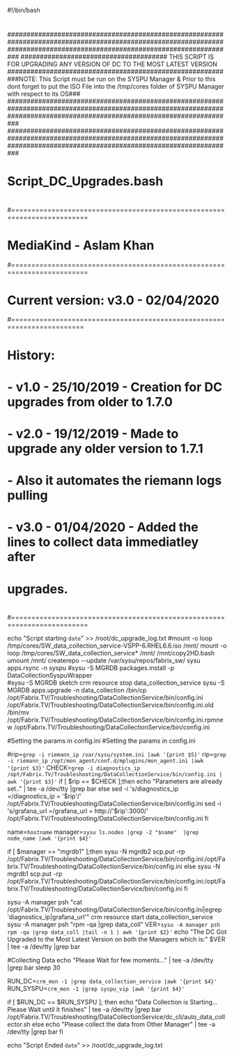 #!/bin/bash
#
#
###########################################################################################################################################################################
######################################  THIS SCRIPT IS FOR UPGRADING ANY VERSION OF DC TO THE MOST LATEST VERSION  ########################################################
###NOTE: This Script must be run on the SYSPU Manager & Prior to this dont forget to put the ISO File into the /tmp/cores folder of SYSPU Manager with respect to its OS###
###########################################################################################################################################################################
###########################################################################################################################################################################
#
#                        Script_DC_Upgrades.bash
#
#=========================================================================
# MediaKind - Aslam Khan
#=========================================================================
# Current version: v3.0 - 02/04/2020
#========================================================================
# History:
#   - v1.0 - 25/10/2019 - Creation for DC upgrades from older to 1.7.0
#                           
#	- v2.0 - 19/12/2019 - Made to upgrade any older version to 1.7.1
#                       - Also it automates the riemann logs pulling                          
#   - v3.0 - 01/04/2020 - Added the lines to collect data immediatley after 
#						  upgrades.
#                         
#       
#=========================================================================


echo "Script starting `date`" >> /root/dc_upgrade_log.txt
#mount -o loop /tmp/cores/SW_data_collection_service-VSPP-6.RHEL6.6.iso /mnt/
mount -o loop /tmp/cores/SW_data_collection_service* /mnt/
/mnt/copy2HD.bash
umount /mnt/
createrepo --update /var/sysu/repos/fabrix_sw/
sysu apps.rsync -n syspu
#sysu -S MGRDB packages.install -p DataCollectionSyspuWrapper	
#sysu -S MGRDB sketch
crm resource stop data_collection_service
sysu -S MGRDB apps.upgrade -n data_collection
/bin/cp /opt/Fabrix.TV/Troubleshooting/DataCollectionService/bin/config.ini /opt/Fabrix.TV/Troubleshooting/DataCollectionService/bin/config.ini.old
/bin/mv /opt/Fabrix.TV/Troubleshooting/DataCollectionService/bin/config.ini.rpmnew /opt/Fabrix.TV/Troubleshooting/DataCollectionService/bin/config.ini

#Setting the params in config.ini
#Setting the params in config.ini

#rip=`grep -i riemann_ip /var/sysu/system.ini |awk '{print $5}'`
rip=`grep -i riemann_ip /opt/mon_agent/conf.d/mplugins/mon_agent.ini |awk '{print $3}'`
CHECK=`grep -i diagnostics_ip /opt/Fabrix.TV/Troubleshooting/DataCollectionService/bin/config.ini | awk '{print $3}'`
 if [ $rip == $CHECK ];then
    echo "Parameters are already set.." | tee -a /dev/tty |grep bar
 else    
    sed -i 's/diagnostics_ip =/diagnostics_ip = '$rip'/' /opt/Fabrix.TV/Troubleshooting/DataCollectionService/bin/config.ini 
    sed -i 's/grafana_url =/grafana_url = http:\/\/'$rip':3000/' /opt/Fabrix.TV/Troubleshooting/DataCollectionService/bin/config.ini
 fi

name=`hostname`
manager=`sysu ls.nodes |grep -2 "$name"  |grep node_name |awk '{print $4}'`

 if [ $manager == "mgrdb1" ];then
    sysu -N mgrdb2 scp.put -rp /opt/Fabrix.TV/Troubleshooting/DataCollectionService/bin/config.ini:/opt/Fabrix.TV/Troubleshooting/DataCollectionService/bin/config.ini
 else
    sysu -N mgrdb1 scp.put -rp /opt/Fabrix.TV/Troubleshooting/DataCollectionService/bin/config.ini:/opt/Fabrix.TV/Troubleshooting/DataCollectionService/bin/config.ini
 fi

sysu -A manager psh "cat /opt/Fabrix.TV/Troubleshooting/DataCollectionService/bin/config.ini|egrep 'diagnostics_ip|grafana_url'"
crm resource start data_collection_service
sysu -A manager psh "rpm -qa |grep data_coll"
VER=`sysu -A manager psh rpm -qa |grep data_coll |tail -n 1 | awk '{print $2}'`
echo "The DC Got Upgraded to the Most Latest Version on both the Managers which is:" $VER | tee -a /dev/tty |grep bar

#Collecting Data
echo "Please Wait for few moments..." | tee -a /dev/tty |grep bar 
sleep 30

RUN_DC=`crm_mon -1 |grep data_collection_service |awk '{print $4}'`
RUN_SYSPU=`crm_mon -1 |grep syspu_vip |awk '{print $4}'`
  
 if [ $RUN_DC == $RUN_SYSPU ]; then
     echo "Data Collection is Starting... Please Wait until it finishes" | tee -a /dev/tty |grep bar
     /opt/Fabrix.TV/Troubleshooting/DataCollectionService/dc_cli/auto_data_collector.sh
 else
    echo "Please collect the data from Other Manager" | tee -a /dev/tty |grep bar
 fi

echo "Script Ended `date`" >> /root/dc_upgrade_log.txt
